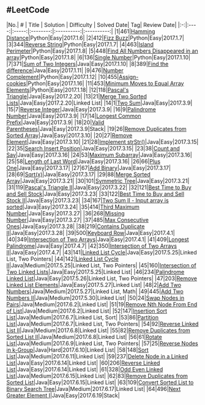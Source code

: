 #LeetCode
---
|No.| #  | Title | Solution | Difficulty | Solved Date| Tag| Review Date|
|:-:|:----:|:-----:|:--------:|:----------:|:----------:|
|1|461|[Hamming Distance][461]|Python|Easy|2017.1.6|
|2|412|[Fizz Buzz][412]|Python|Easy|2017.1.7|
|3|344|[Reverse String][344]|Python|Easy|2017.1.7|
|4|463|[Island Perimeter][463]|Python|Easy|2017.1.8|
|5|448|[Find All Numbers Disappeared in an array][448]|Python|Easy|2017.1.8|
|6|136|[Single Number][136]|Python|Easy|2017.1.10|
|7|371|[Sum of Two Integers][371]|Java|Easy|2017.1.10|
|8|389|[Find the difference][389]|Java|Easy|2017.1.11|
|9|476|[Number Complement][476]|Python|Easy|2017.1.12|
|10|455|[Assign-cookies][455]|Python|Easy|2017.1.16|
|11|453|[Minimum Moves to Equal Array Elements][453]|Python|Easy|2017.1.18|
|12|118|[Pascal's Triangle][118]|Java|Easy|2017.2.20|
|13|21|[Merge Two Sorted Lists][21]|Java|Easy|2017.2.20|Linked List|
|14|1|[Two Sum][1]|Java|Easy|2017.3.9|
|15|7|[Reverse Integer][7]|Java|Easy|2017.3.9|
|16|9|[Palindrome Number][9]|Java|Easy|2017.3.9|
|17|14|[Longest Common Prefix][14]|Java|Easy|2017.3.9|
|18|20|[Valid Parentheses][20]|Java|Easy|2017.3.9|Stack|
|19|26|[Remove Duplicates from Sorted Array][26]|Java|Easy|2017.3.10|
|20|27|[Remove Element][27]|Java|Easy|2017.3.10|
|21|28|[Implement strStr()][28]|Java|Easy|2017.3.15|
|22|35|[Search Insert Position][35]|Java|Easy|2017.3.15|
|23|38|[Count and Say][38]|Java|Easy|2017.3.16|
|24|53|[Maximum Subarray][53]|Java|Easy|2017.3.16|
|25|58|[Length of Last Word][58]|Java|Easy|2017.3.16|
|26|66|[Plus One][66]|Java|Easy|2017.3.17|
|27|67|[Add Binary][67]|Java|Easy|2017.3.17|
|28|69|[Sqrt(x)][69]|Java|Easy|2017.3.17|
|29|88|[Merge Sorted Array][88]|Java|Easy|2017.3.21|
|30|101|[Symmetric Tree][101]|Java|Easy|2017.3.21|
|31|119|[Pascal's Triangle Ⅱ][119]|Java|Easy|2017.3.22|
|32|121|[Best Time to Buy and Sell Stock][121]|Java|Easy|2017.3.23|
|33|122|[Best Time to Buy and Sell Stock Ⅱ][122]|Java|Easy|2017.3.23|
|34|167|[Two Sum Ⅱ - Input array is sorted][167]|Java|Easy|2017.3.24|
|35|414|[Third Maximum Number][414]|Java|Easy|2017.3.27|
|36|268|[Missing Number][268]|Java|Easy|2017.3.27|
|37|485|[Max Consecutive Ones][485]|Java|Easy|2017.3.28|
|38|219|[Contains Duplicate Ⅱ][219]|Java|Easy|2017.3.28|
|39|500|[Keyboard Row][500]|Java|Easy|2017.4.1|
|40|349|[Intersection of Two Arrays][349]|Java|Easy|2017.4.1|
|41|409|[Longest Palindrome][409]|Java|Easy|2017.4.7|
|42|350|[Intersection of Two Arrays Ⅱ][350]|Java|Easy|2017.4.7|
|43|141|[Linked List Cycle][141]|Java|Easy|2017.5.25|Linked List, Two Pointers|
|44|142|[Linked List Cycle Ⅱ][142]|Java|Medium|2017.5.25|Linked List, Two Pointers|
|45|160|[Intersection of Two Linked Lists][160]|Java|Easy|2017.5.25|Linked List|
|46|234|[Palindrome Linked List][234]|Java|Easy|2017.5.26|Linked List, Two Pointers|
|47|203|[Remove Linked List Elements][203]|Java|Easy|2017.5.27|Linked List|
|48|2|[Add Two Numbers][2]|Java|Medium|2017.5.27|Linked List, Math|
|49|445|[Add Two Numbers Ⅱ][445]|Java|Medium|2017.5.30|Linked List|
|50|24|[Swap Nodes in Pairs][24]|Java|Medium|2017.6.2|Linked List|
|51|19|[Remove Nth Node From End of List][19]|Java|Medium|2017.6.2|Linked List|
|52|147|[Insertion Sort List][147]|Java|Medium|2017.6.7|Linked List, Sort|
|53|86|[Partition List][86]|Java|Medium|2017.6.7|Linked List, Two Pointers|
|54|92|[Reverse Linked List Ⅱ][92]|Java|Medium|2017.6.8|Linked List|
|55|82|[Remove Duplicates from Sorted List Ⅱ][82]|Java|Medium|2017.6.8|Linked List|
|56|61|[Rotate List][61]|Java|Medium|2017.6.9|Linked List, Two Pointers|
|57|25|[Reverse Nodes in k-Group][25]|Java|Hard|2017.6.10|Linked List|
|58|148|[Sort List][148]|Java|Medium|2017.6.11|Linked List|
|59|237|[Delete Node in a Linked List][237]|Java|Easy|2017.6.14|Linked List|
|60|206|[Reverse Linked List][206]|Java|Easy|2017.6.14|Linked List|
|61|328|[Odd Even Linked List][328]|Java|Medium|2017.6.15|Linked List|
|62|83|[Remove Duplicates from Sorted List][83]|Java|Easy|2017.6.15|Linked List|
|63|109|[Convert Sorted List to Binary Search Tree][109]|Java|Medium|2017.6.17|Linked List|
|64|496|[Next Greater Element I][496]|Java|Easy|2017.6.19|Stack|


[1]:<https://leetcode.com/problems/two-sum/> "Two Sum"
[2]:<https://leetcode.com/problems/add-two-numbers/> "Add Two Numbers"
[7]:<https://leetcode.com/problems/reverse-integer/> "Reverse Integer"
[9]:<https://leetcode.com/problems/palindrome-number/> "Palindrome Number"
[14]:<https://leetcode.com/problems/longest-common-prefix/> "Longest Common Prefix"
[19]:<https://leetcode.com/problems/remove-nth-node-from-end-of-list/> "Remove Nth Node From End of List"
[20]:<https://leetcode.com/problems/valid-parentheses/> "Valid Parentheses"
[21]:<https://leetcode.com/problems/merge-two-sorted-lists/> "Merge Two Sorted Lists"
[24]:<https://leetcode.com/problems/swap-nodes-in-pairs/> "Swap Nodes In Pairs"
[25]:<https://leetcode.com/problems/reverse-nodes-in-k-group/> "Reverse Nodes in k-groups"
[26]:<https://leetcode.com/problems/remove-duplicates-from-sorted-array/> "Remove Duplicates from Sorted Array"
[27]:<https://leetcode.com/problems/remove-element/> "Remove Element"
[28]:<https://leetcode.com/problems/implement-strstr/> "Implement strStr()"
[35]:<https://leetcode.com/problems/search-insert-position/> "Search Insert Position"
[38]:<https://leetcode.com/problems/count-and-say/> "Count and Say"
[53]:<https://leetcode.com/problems/maximum-subarray/> "Maximum Subarray"
[58]:<https://leetcode.com/problems/length-of-last-word/> "Length of Last Word"
[61]:<https://leetcode.com/problems/rotate-list/> "Rotate List"
[66]:<https://leetcode.com/problems/plus-one/> "Plus One"
[67]:<https://leetcode.com/problems/add-binary/> "Add Binary"
[69]:<https://leetcode.com/problems/sqrtx/> "Sqrt(x)"
[82]:<https://leetcode.com/problems/remove-duplicates-from-sorted-list-ii/> "Remove Duplicated From Sorted List Ⅱ"
[83]:<https://leetcode.com/problems/remove-duplicates-from-sorted-list/> "Remove Duplicates From Sorted List"
[86]:<https://leetcode.com/problems/partition-list/> "Partition List"
[88]:<https://leetcode.com/problems/merge-sorted-array/> "Merge Sorted Array"
[92]:<https://leetcode.com/problems/reverse-linked-list-ii/> "Reverse Linked List Ⅱ"
[101]:<https://leetcode.com/problems/symmetric-tree/> "Symmetric Tree"
[109]:<https://leetcode.com/problems/convert-sorted-list-to-binary-search-tree/> "Convert Sorted List to Binary Search Tree"
[118]:<https://leetcode.com/problems/pascals-triangle/> "Pascal's Triangle"
[119]:<https://leetcode.com/problems/pascals-triangle-ii/> "Pascal's Triangle Ⅱ"
[121]:<https://leetcode.com/problems/best-time-to-buy-and-sell-stock/> "Best Time to Buy and Sell Stock"
[122]:<https://leetcode.com/problems/best-time-to-buy-and-sell-stock-ii/> "Best Time to Buy and Sell Stock Ⅱ"
[136]:<https://leetcode.com/problems/single-number/> "Single Number"
[141]:<https://leetcode.com/problems/linked-list-cycle/> "Linked list cycle"
[142]:<https://leetcode.com/problems/linked-list-cycle-ii/> "Linked list cycle Ⅱ"
[147]:<https://leetcode.com/problems/insertion-sort-list/> "Insertion Sort List"
[148]:<https://leetcode.com/problems/sort-list/> "Sort List"
[160]:<https://leetcode.com/problems/intersection-of-two-linked-lists/> "Intersection of two linked lists"
[167]:<https://leetcode.com/problems/two-sum-ii-input-array-is-sorted/> "Two Sum Ⅱ - Input array is sorted"
[203]:<https://leetcode.com/problems/remove-linked-list-elements/> "Remove linked list elements"
[206]:<https://leetcode.com/problems/reverse-linked-list/> "Reverse Linked List"
[219]:<https://leetcode.com/problems/contains-duplicate-ii/> "Contains Duplicate Ⅱ"
[234]:<https://leetcode.com/problems/palindrome-linked-list/> "Palindrome Linked List"
[237]:<https://leetcode.com/problems/delete-node-in-a-linked-list/> "Delete Node In a Linked List"
[268]:<https://leetcode.com/problems/missing-number/> "Missing Number"
[328]:<https://leetcode.com/problems/odd-even-linked-list/> "Odd Even Linked List"
[344]:<https://leetcode.com/problems/reverse-string/> "Reverse String"
[349]:<https://leetcode.com/problems/intersection-of-two-arrays/> "Intersection of Two Arrays"
[350]:<https://leetcode.com/problems/intersection-of-two-arrays-ii/> "Intersection of Two Arrays Ⅱ"
[371]:<https://leetcode.com/problems/sum-of-two-integers/> "Sum of Two Integers"
[389]:<https://leetcode.com/problems/find-the-difference/> "Find the difference"
[409]:<https://leetcode.com/problems/longest-palindrome/> "Longest Palindrome"
[412]:<https://leetcode.com/problems/fizz-buzz/> "Fizz Buzz"
[414]:<https://leetcode.com/problems/third-maximum-number/> "Third Maximum Number"
[445]:<https://leetcode.com/problems/add-two-numbers-ii/> "Add Two Numbers Ⅱ"
[448]:<https://leetcode.com/problems/find-all-numbers-disappeared-in-an-array/> "Find All Numbers Disappeared in an Array"
[453]:<https://leetcode.com/problems/minimum-moves-to-equal-array-elements/> "Minimum Moves to Equal Array Elements"
[455]:<https://leetcode.com/problems/assign-cookies/> "Assign-cookies"
[461]:<https://leetcode.com/problems/hamming-distance> "Hamming Distance"
[463]:<https://leetcode.com/problems/island-perimeter/> "Island Perimeter"
[476]:<https://leetcode.com/problems/number-complement/> "Number Complement"
[485]:<https://leetcode.com/problems/max-consecutive-ones/> "Max Consecutive Ones"
[496]:<https://leetcode.com/problems/next-greater-element-i/> "Next Greater Element I"
[500]:<https://leetcode.com/problems/keyboard-row/> "Keyboard Row"

